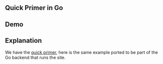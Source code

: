 ## Quick Primer in Go

## Demo

<div id="replaceMe" data-on-load="$$get('/examples/quick_primer_go/data/replace')">

## Explanation

We have the [quick primer](/docs/getting_started), here is the same example ported to be part of the Go backend that runs the site.
